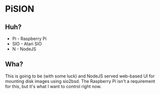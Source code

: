 # PiSION

## Huh?
* Pi - Raspberry Pi
* SIO - Atari SIO
* N - NodeJS

## Wha?
This is going to be (with some luck) and NodeJS served web-based UI for mounting disk images using sio2bsd. The Raspberry Pi isn't a requirement for this, but it's what I want to control right now.

